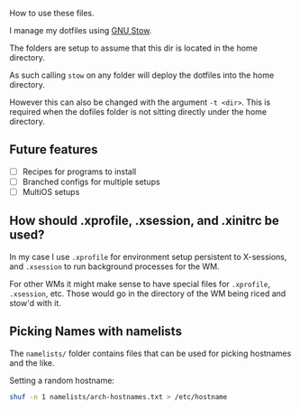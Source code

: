How to use these files.

I manage my dotfiles using [GNU Stow](https://www.gnu.org/software/stow/).

The folders are setup to assume that this dir is located in the home directory.

As such calling `stow` on any folder will deploy the dotfiles into the home directory.

However this can also be changed with the argument `-t <dir>`. This is required
when the dofiles folder is not sitting directly under the home directory.

## Future features

+ [ ] Recipes for programs to install
+ [ ] Branched configs for multiple setups
+ [ ] MultiOS setups

## How should .xprofile, .xsession, and .xinitrc be used?

In my case I use `.xprofile` for environment setup persistent to X-sessions, and
`.xsession` to run background processes for the WM.

For other WMs it might make sense to have special files for `.xprofile`,
`.xsession`, etc. Those would go in the directory of the WM being riced and
stow'd with it.

## Picking Names with namelists

The `namelists/` folder contains files that can be used for picking hostnames and the like.

Setting a random hostname:

``` sh
shuf -n 1 namelists/arch-hostnames.txt > /etc/hostname
```
